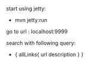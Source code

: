 start using jetty:
-   mvn jetty:run

go to url : localhost:9999

search with following query:
-   {
      allLinks{
        url
        description
      }
    }
    
